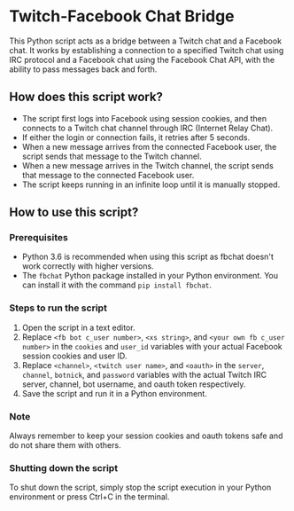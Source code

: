 # Twitch-Facebook Chat Bridge

This Python script acts as a bridge between a Twitch chat and a Facebook chat. It works by establishing a connection to a specified Twitch chat using IRC protocol and a Facebook chat using the Facebook Chat API, with the ability to pass messages back and forth.

## How does this script work?

- The script first logs into Facebook using session cookies, and then connects to a Twitch chat channel through IRC (Internet Relay Chat).
- If either the login or connection fails, it retries after 5 seconds.
- When a new message arrives from the connected Facebook user, the script sends that message to the Twitch channel.
- When a new message arrives in the Twitch channel, the script sends that message to the connected Facebook user.
- The script keeps running in an infinite loop until it is manually stopped.

## How to use this script?

### Prerequisites

- Python 3.6 is recommended when using this script as fbchat doesn't work correctly with higher versions.
- The `fbchat` Python package installed in your Python environment. You can install it with the command `pip install fbchat`.

### Steps to run the script

1. Open the script in a text editor.
2. Replace `<fb bot c_user number>`, `<xs string>`, and `<your own fb c_user number>` in the `cookies` and `user_id` variables with your actual Facebook session cookies and user ID.
3. Replace `<channel>`, `<twitch user name>`, and `<oauth>` in the `server`, `channel`, `botnick`, and `password` variables with the actual Twitch IRC server, channel, bot username, and oauth token respectively.
4. Save the script and run it in a Python environment.

### Note
Always remember to keep your session cookies and oauth tokens safe and do not share them with others.

### Shutting down the script

To shut down the script, simply stop the script execution in your Python environment or press Ctrl+C in the terminal.

